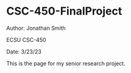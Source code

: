 # CSC-450-FinalProject
Author: Jonathan Smith

ECSU CSC-450

Date: 3/23/23



This is the page for my senior research project.
